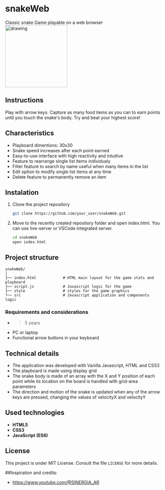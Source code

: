 # snakeWeb
Classic snake Game playable on a web browser
<br>
<img src="https://github.com/user-attachments/assets/8caa5982-f0f3-4d50-be98-099515cdba45" alt="drawing" style="width:200px;"/>

## Instructions
Play with arrow keys. Capture as many food items as you can to earn points until you touch the snake's body. Try and beat your highest score!

## Characteristics

- Playboard dimentions: 30x30
- Snake speed increases after each point earned
- Easy-to-use interface with high reactivity and intuitive
- Feature to rearrange single list items individualy
- Filter feature to search by name useful when many items in the list
- Edit option to modify single list items at any time
- Delete feature to permanently remove an item

## Instalation

1. Clone the project repository
   ```bash
   git clone https://github.com/your_user/snakeWeb.git
   ```
2. Move to the recently created repository folder and open index.html. You can use live-server or VSCode integrated server.
   ```bash
   cd snakeWeb
   open index.html
   ```

## Project structure

```
snakeWeb/
│
├── index.html            # HTML main layout for the game stats and playboard
├── script.js             # Javascript logic for the game
├── style                 # styles for the game graphics
└── src                   # Javascript application and components logic
```

### Requirements and considerations
- >5 years
- PC or laptop
- Functional arrow buttons in your keyboard

## Technical details

- The application was developed with Vanilla Javascript, HTML and CSS3
- The playboard is made using display grid
- The snake body is made of an array with the X and Y position of each point while its location on the board is handled with grid-area parameters
- The direction and motion of the snake is updated when any of the arrow keys are pressed, changing the values of velocityX and velocityY

## Used technologies

- **HTML5**
- **CSS3**
- **JavaScript (ES6)**


## License

This project is under MIT License. Consult the file `LICENSE` for more details.

##Inspiration and credits:
- https://www.youtube.com/@SINERGIA_AR
